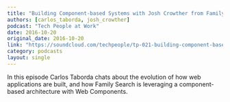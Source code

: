 ```yaml
---
title: "Building Component-based Systems with Josh Crowther from Family Search"
authors: [carlos_taborda, josh_crowther]
podcast: "Tech People at Work"
date: 2016-10-20
original_date: 2016-10-20
link: "https://soundcloud.com/techpeople/tp-021-building-component-based-systems-with-josh-crowther-from-family-search"
category: podcasts
layout: single
---
```


In this episode Carlos Taborda chats about the evolution of how web applications are built, and how Family Search is leveraging a component-based architecture with Web Components.